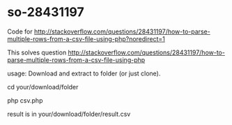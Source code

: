 # so-28431197
Code for http://stackoverflow.com/questions/28431197/how-to-parse-multiple-rows-from-a-csv-file-using-php?noredirect=1

This solves question http://stackoverflow.com/questions/28431197/how-to-parse-multiple-rows-from-a-csv-file-using-php

usage:
Download and extract to folder (or just clone).

cd your/download/folder

php csv.php

result is in your/download/folder/result.csv
